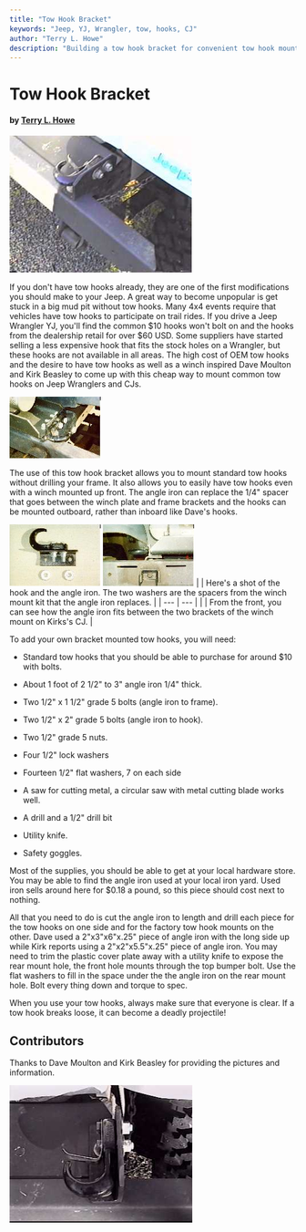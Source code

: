 ```yaml
---
title: "Tow Hook Bracket"
keywords: "Jeep, YJ, Wrangler, tow, hooks, CJ"
author: "Terry L. Howe"
description: "Building a tow hook bracket for convenient tow hook mounting on CJs and YJs."
---
```


# Tow Hook Bracket

#### by [Terry L. Howe](mailto:txh3202@worldnet.att.net)

![yjtow2 pic](yjtow2.jpg)

If you don't have tow hooks already, they are one of the first
modifications you should make to your Jeep.  A great way to become
unpopular is get stuck in a big mud pit without tow hooks.  Many
4x4 events require that vehicles have tow hooks to participate
on trail rides.  If you drive a Jeep Wrangler YJ, you'll find
the common $10 hooks won't bolt on and  the hooks from the dealership
retail for over $60 USD.  Some suppliers have started selling
a less expensive hook that fits the stock holes on a Wrangler, but
these hooks are not available in all areas.  The high cost of OEM
tow hooks and the desire to have tow hooks as well as a winch
inspired Dave Moulton and Kirk Beasley to come up with
this cheap way to mount common tow hooks on Jeep Wranglers and
CJs.

[![Hook with winch mount](yjtow5_.jpg)](yjtow5.jpg)

The use of this tow hook bracket allows you to mount standard tow
hooks without drilling your frame.  It also allows you to easily
have tow hooks even with a winch mounted up front.  The angle iron
can replace the 1/4" spacer that goes between the winch plate and
frame brackets and the hooks can
be mounted outboard, rather than inboard like Dave's hooks.

[![Hook with winch mount](yjtow3_.jpg)](yjtow3.jpg)
[![Hook with winch mount](yjtow4_.jpg)](yjtow4.jpg)
|  | Here's a shot of the hook and the angle iron.  The two washers
are the spacers from the winch mount kit that the angle iron
replaces. |
| --- | --- |
|  | From the front, you can see how the angle iron fits between the two
brackets of the winch mount on Kirks's CJ. |

To add your own bracket mounted tow hooks, you will need:

- Standard tow hooks that you should be able to purchase for around
$10 with bolts.

- About 1 foot of 2 1/2" to 3" angle iron 1/4" thick.

- Two 1/2" x 1 1/2" grade 5 bolts (angle iron to frame).

- Two 1/2" x 2" grade 5 bolts (angle iron to hook).

- Two 1/2" grade 5 nuts.

- Four 1/2" lock washers

- Fourteen 1/2" flat washers, 7 on each side

- A saw for cutting metal, a circular saw with metal cutting blade
works well.

- A drill and a 1/2" drill bit

- Utility knife.

- Safety goggles.

Most of the supplies, you should be able to get at your local hardware
store.  You may be able to find the angle iron used at your local
iron yard.  Used iron sells around here for $0.18 a pound, so this
piece should cost next to nothing.

All that you need to do is cut the angle iron to length and drill each
piece for the tow hooks on one side and for the factory tow hook mounts
on the other.
Dave used a 2"x3"x6"x.25" piece of angle iron with the long side up
while Kirk reports using a 2"x2"x5.5"x.25" piece of angle iron.
You may need to trim the plastic cover plate away with
a utility knife to expose the rear mount hole, the front hole mounts
through the top bumper bolt.  Use the flat washers to fill in the space
under the the angle iron on the rear mount hole.  Bolt every thing
down and torque to spec.

When you use your tow hooks, always make sure that everyone is clear.
If a tow hook breaks loose, it can become a deadly projectile!

## Contributors

Thanks to Dave Moulton and Kirk Beasley for providing the pictures
and information.

 ![yjtow1 pic](yjtow1.jpg)